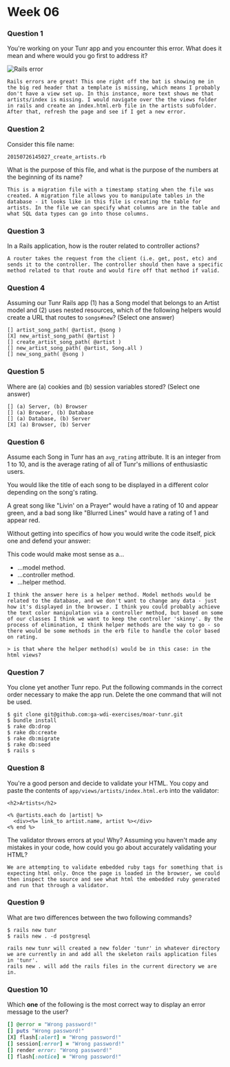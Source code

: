 # Week 06

### Question 1

You're working on your Tunr app and you encounter this error. What does it mean and where would you go first to address it?  

![Rails error](http://i.imgur.com/9NR7XNT.png)  

```text
Rails errors are great! This one right off the bat is showing me in the big red header that a template is missing, which means I probably don't have a view set up. In this instance, more text shows me that artists/index is missing. I would navigate over the the views folder in rails and create an index.html.erb file in the artists subfolder. After that, refresh the page and see if I get a new error.
```

### Question 2

Consider this file name:

```
20150726145027_create_artists.rb
```

What is the purpose of this file, and what is the purpose of the numbers at the beginning of its name?

```text
This is a migration file with a timestamp stating when the file was created. A migration file allows you to manipulate tables in the database - it looks like in this file is creating the table for artists. In the file we can specify what columns are in the table and what SQL data types can go into those columns.
```

### Question 3

In a Rails application, how is the router related to controller actions?  

```text
A router takes the request from the client (i.e. get, post, etc) and sends it to the controller. The controller should then have a specific method related to that route and would fire off that method if valid.
```

### Question 4

Assuming our Tunr Rails app (1) has a Song model that belongs to an Artist model and (2) uses nested resources, which of the following helpers would create a URL that routes to `songs#new`? (Select one answer)  

```
[] artist_song_path( @artist, @song )
[X] new_artist_song_path( @artist )
[] create_artist_song_path( @artist )
[] new_artist_song_path( @artist, Song.all )
[] new_song_path( @song )
```

### Question 5

Where are (a) cookies and (b) session variables stored? (Select one answer)  

```
[] (a) Server, (b) Browser  
[] (a) Browser, (b) Database  
[] (a) Database, (b) Server  
[X] (a) Browser, (b) Server  
```

### Question 6

Assume each Song in Tunr has an `avg_rating` attribute. It is an integer from 1 to 10, and is the average rating of all of Tunr's millions of enthusiastic users.

You would like the title of each song to be displayed in a different color depending on the song's rating.

A great song like "Livin' on a Prayer" would have a rating of 10 and appear green, and a bad song like "Blurred Lines" would have a rating of 1 and appear red.

Without getting into specifics of how you would write the code itself, pick one and defend your answer:

This code would make most sense as a...
- ...model method.
- ...controller method.
- ...helper method.

```text
I think the answer here is a helper method. Model methods would be related to the database, and we don't want to change any data - just how it's displayed in the browser. I think you could probably achieve the text color manipulation via a controller method, but based on some of our classes I think we want to keep the controller 'skinny'. By the process of elimination, I think helper methods are the way to go - so there would be some methods in the erb file to handle the color based on rating.

> is that where the helper method(s) would be in this case: in the html views?
```

### Question 7

You clone yet another Tunr repo. Put the following commands in the correct order necessary to make the app run. Delete the one command that will not be used.

```
$ git clone git@github.com:ga-wdi-exercises/moar-tunr.git
$ bundle install
$ rake db:drop
$ rake db:create
$ rake db:migrate
$ rake db:seed
$ rails s

```

### Question 8

You're a good person and decide to validate your HTML. You copy and paste the contents of `app/views/artists/index.html.erb` into the validator:

```erb
<h2>Artists</h2>

<% @artists.each do |artist| %>
  <div><%= link_to artist.name, artist %></div>
<% end %>
```

The validator throws errors at you! Why? Assuming you haven't made any mistakes in your code, how could you go about accurately validating your HTML?

```
We are attempting to validate embedded ruby tags for something that is expecting html only. Once the page is loaded in the browser, we could then inspect the source and see what html the embedded ruby generated and run that through a validator.
```

### Question 9

What are two differences between the two following commands?

```
$ rails new tunr
$ rails new . -d postgresql
```

```
rails new tunr will created a new folder 'tunr' in whatever directory we are currently in and add all the skeleton rails application files in 'tunr'.
rails new . will add the rails files in the current directory we are in.

```

### Question 10

Which **one** of the following is the most correct way to display an error message to the user?

```rb
[] @error = "Wrong password!"
[] puts "Wrong password!"
[X] flash[:alert] = "Wrong password!"
[] session[:error] = "Wrong password!"
[] render error: "Wrong password!"
[] flash[:notice] = "Wrong password!"
```
